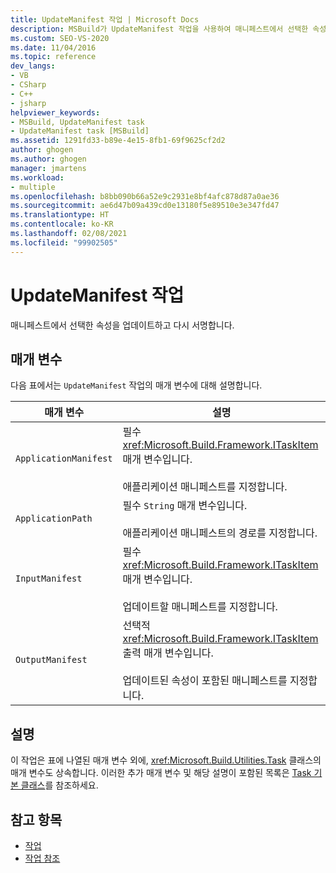 ```yaml
---
title: UpdateManifest 작업 | Microsoft Docs
description: MSBuild가 UpdateManifest 작업을 사용하여 매니페스트에서 선택한 속성을 업데이트하고 다시 서명하는 방법을 알아봅니다.
ms.custom: SEO-VS-2020
ms.date: 11/04/2016
ms.topic: reference
dev_langs:
- VB
- CSharp
- C++
- jsharp
helpviewer_keywords:
- MSBuild, UpdateManifest task
- UpdateManifest task [MSBuild]
ms.assetid: 1291fd33-b89e-4e15-8fb1-69f9625cf2d2
author: ghogen
ms.author: ghogen
manager: jmartens
ms.workload:
- multiple
ms.openlocfilehash: b8bb090b66a52e9c2931e8bf4afc878d87a0ae36
ms.sourcegitcommit: ae6d47b09a439cd0e13180f5e89510e3e347fd47
ms.translationtype: HT
ms.contentlocale: ko-KR
ms.lasthandoff: 02/08/2021
ms.locfileid: "99902505"
---
```

# <a name="updatemanifest-task"></a>UpdateManifest 작업

매니페스트에서 선택한 속성을 업데이트하고 다시 서명합니다.

## <a name="parameters"></a>매개 변수

 다음 표에서는 `UpdateManifest` 작업의 매개 변수에 대해 설명합니다.

|매개 변수|설명|
|---------------|-----------------|
|`ApplicationManifest`|필수 <xref:Microsoft.Build.Framework.ITaskItem> 매개 변수입니다.<br /><br /> 애플리케이션 매니페스트를 지정합니다.|
|`ApplicationPath`|필수 `String` 매개 변수입니다.<br /><br /> 애플리케이션 매니페스트의 경로를 지정합니다.|
|`InputManifest`|필수 <xref:Microsoft.Build.Framework.ITaskItem> 매개 변수입니다.<br /><br /> 업데이트할 매니페스트를 지정합니다.|
|`OutputManifest`|선택적 <xref:Microsoft.Build.Framework.ITaskItem> 출력 매개 변수입니다.<br /><br /> 업데이트된 속성이 포함된 매니페스트를 지정합니다.|

## <a name="remarks"></a>설명

 이 작업은 표에 나열된 매개 변수 외에, <xref:Microsoft.Build.Utilities.Task> 클래스의 매개 변수도 상속합니다. 이러한 추가 매개 변수 및 해당 설명이 포함된 목록은 [Task 기본 클래스](../msbuild/task-base-class.md)를 참조하세요.

## <a name="see-also"></a>참고 항목

- [작업](../msbuild/msbuild-tasks.md)
- [작업 참조](../msbuild/msbuild-task-reference.md)
